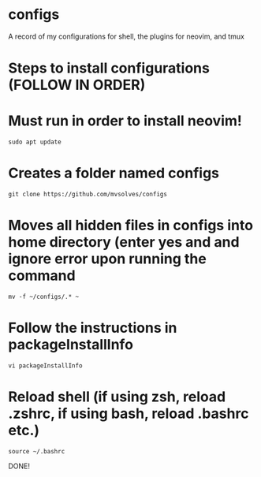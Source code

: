 # configs
A record of my configurations for shell, the plugins for neovim, and tmux

# Steps to install configurations (FOLLOW IN ORDER)

# Must run in order to install neovim!
```
sudo apt update
```

# Creates a folder named configs
```
git clone https://github.com/mvsolves/configs
```

# Moves all hidden files in configs into home directory (enter yes and and ignore error upon running the command
```
mv -f ~/configs/.* ~
```

# Follow the instructions in packageInstallInfo
```
vi packageInstallInfo
```

# Reload shell (if using zsh, reload .zshrc, if using bash, reload .bashrc etc.)
```
source ~/.bashrc
```

DONE!
